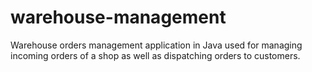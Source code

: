 # warehouse-management
Warehouse orders management application in Java used for managing incoming orders of a shop as well as dispatching orders to customers.
